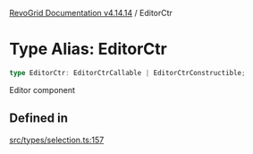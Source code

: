 [RevoGrid Documentation v4.14.14](README.md) / EditorCtr

# Type Alias: EditorCtr

```ts
type EditorCtr: EditorCtrCallable | EditorCtrConstructible;
```

Editor component

## Defined in

[src/types/selection.ts:157](https://github.com/revolist/revogrid/blob/fdfe81f10fb07db00151f14190ac038aded766a8/src/types/selection.ts#L157)
